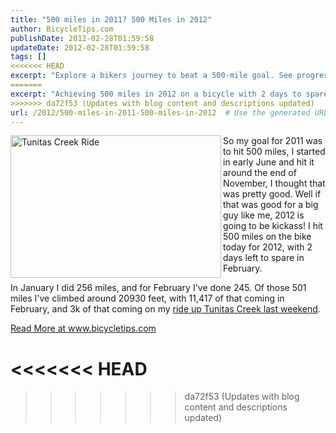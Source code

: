 ```yaml
---
title: "500 miles in 2011? 500 Miles in 2012"
author: BicycleTips.com
publishDate: 2012-02-28T01:59:58
updateDate: 2012-02-28T01:59:58
tags: []
<<<<<<< HEAD
excerpt: "Explore a bikers journey to beat a 500-mile goal. See progression stats, challenging routes like the Tunitas Creek climb, and more!"
=======
excerpt: "Achieving 500 miles in 2012 on a bicycle with 2 days to spare in February is commendable! Follow this journey on www.bicycletips.com."
>>>>>>> da72f53 (Updates with blog content and descriptions updated)
url: /2012/500-miles-in-2011-500-miles-in-2012  # Use the generated URL with year
---
```

<p><img style="width: 337px; height: 228px; float: left;" alt="Tunitas Creek Ride" src="https://www.bicycletips.com/Portals/18/Content/2-27-12-Tunitas_337.jpg" align="left" />So my goal for 2011 was to hit 500 miles, I started in early June and hit it around the end of November, I thought that was pretty good. Well if that was good for a big guy like me, 2012 is going to be kickass! I hit 500 miles on the bike today for 2012, with 2 days left to spare in February.</p> <p>In January I did 256 miles, and for February I've done 245. Of those 501 miles I've climbed around 20930 feet, with 11,417 of that coming in February, and 3k of that coming on my <a href="https://app.strava.com/rides/4280953">ride up Tunitas Creek last weekend</a>.</p> <a href="https://www.bicycletips.com/tips/aid/23">Read More at www.bicycletips.com</a>

<<<<<<< HEAD
=======

>>>>>>> da72f53 (Updates with blog content and descriptions updated)
